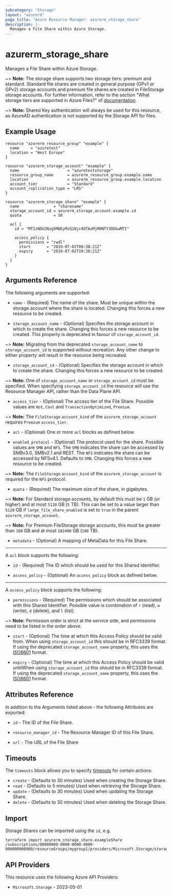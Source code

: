 ```yaml
---
subcategory: "Storage"
layout: "azurerm"
page_title: "Azure Resource Manager: azurerm_storage_share"
description: |-
  Manages a File Share within Azure Storage.
---
```


# azurerm_storage_share

Manages a File Share within Azure Storage.

~> **Note:** The storage share supports two storage tiers: premium and standard. Standard file shares are created in general purpose (GPv1 or GPv2) storage accounts and premium file shares are created in FileStorage storage accounts. For further information, refer to the section "What storage tiers are supported in Azure Files?" of [documentation](https://docs.microsoft.com/azure/storage/files/storage-files-faq#general).

~> **Note:** Shared Key authentication will always be used for this resource, as AzureAD authentication is not supported by the Storage API for files.

## Example Usage

```hcl
resource "azurerm_resource_group" "example" {
  name     = "azuretest"
  location = "West Europe"
}

resource "azurerm_storage_account" "example" {
  name                     = "azureteststorage"
  resource_group_name      = azurerm_resource_group.example.name
  location                 = azurerm_resource_group.example.location
  account_tier             = "Standard"
  account_replication_type = "LRS"
}

resource "azurerm_storage_share" "example" {
  name               = "sharename"
  storage_account_id = azurerm_storage_account.example.id
  quota              = 50

  acl {
    id = "MTIzNDU2Nzg5MDEyMzQ1Njc4OTAxMjM0NTY3ODkwMTI"

    access_policy {
      permissions = "rwdl"
      start       = "2019-07-02T09:38:21Z"
      expiry      = "2019-07-02T10:38:21Z"
    }
  }
}
```

## Arguments Reference

The following arguments are supported:

* `name` - (Required) The name of the share. Must be unique within the storage account where the share is located. Changing this forces a new resource to be created.

* `storage_account_name` - (Optional) Specifies the storage account in which to create the share. Changing this forces a new resource to be created. This property is deprecated in favour of `storage_account_id`.

~> **Note:** Migrating from the deprecated `storage_account_name` to `storage_account_id` is supported without recreation. Any other change to either property will result in the resource being recreated.

* `storage_account_id` - (Optional) Specifies the storage account in which to create the share. Changing this forces a new resource to be created.

~> **Note:** One of `storage_account_name` or `storage_account_id` must be specified. When specifying `storage_account_id` the resource will use the Resource Manager API, rather than the Data Plane API.

* `access_tier` - (Optional) The access tier of the File Share. Possible values are `Hot`, `Cool` and `TransactionOptimized`, `Premium`.

~> **Note:** The `FileStorage` `account_kind` of the `azurerm_storage_account` requires `Premium` `access_tier`.

* `acl` - (Optional) One or more `acl` blocks as defined below.

* `enabled_protocol` - (Optional) The protocol used for the share. Possible values are `SMB` and `NFS`. The `SMB` indicates the share can be accessed by SMBv3.0, SMBv2.1 and REST. The `NFS` indicates the share can be accessed by NFSv4.1. Defaults to `SMB`. Changing this forces a new resource to be created.

~> **Note:** The `FileStorage` `account_kind` of the `azurerm_storage_account` is required for the `NFS` protocol.

* `quota` - (Required) The maximum size of the share, in gigabytes.

~> **Note:** For Standard storage accounts, by default this must be `1` GB (or higher) and at most `5120` GB (`5` TB). This can be set to a value larger than `5120` GB if `large_file_share_enabled` is set to `true` in the parent `azurerm_storage_account`.

~> **Note:** For Premium FileStorage storage accounts, this must be greater than `100` GB and at most `102400` GB (`100` TB).

* `metadata` - (Optional) A mapping of MetaData for this File Share.

---

A `acl` block supports the following:

* `id` - (Required) The ID which should be used for this Shared Identifier.

* `access_policy` - (Optional) An `access_policy` block as defined below.

---

A `access_policy` block supports the following:

* `permissions` - (Required) The permissions which should be associated with this Shared Identifier. Possible value is combination of `r` (read), `w` (write), `d` (delete), and `l` (list).

~> **Note:** Permission order is strict at the service side, and permissions need to be listed in the order above.

* `start` - (Optional) The time at which this Access Policy should be valid from. When using `storage_account_id` this should be in RFC3339 format. If using the deprecated `storage_account_name` property, this uses the [ISO8601](https://en.wikipedia.org/wiki/ISO_8601) format.

* `expiry` - (Optional) The time at which this Access Policy should be valid untilWhen using `storage_account_id` this should be in RFC3339 format. If using the deprecated `storage_account_name` property, this uses the [ISO8601](https://en.wikipedia.org/wiki/ISO_8601) format.

## Attributes Reference

In addition to the Arguments listed above - the following Attributes are exported:

* `id` - The ID of the File Share.

* `resource_manager_id` - The Resource Manager ID of this File Share.

* `url` - The URL of the File Share

## Timeouts

The `timeouts` block allows you to specify [timeouts](https://developer.hashicorp.com/terraform/language/resources/configure#define-operation-timeouts) for certain actions:

* `create` - (Defaults to 30 minutes) Used when creating the Storage Share.
* `read` - (Defaults to 5 minutes) Used when retrieving the Storage Share.
* `update` - (Defaults to 30 minutes) Used when updating the Storage Share.
* `delete` - (Defaults to 30 minutes) Used when deleting the Storage Share.

## Import

Storage Shares can be imported using the `id`, e.g.

```shell
terraform import azurerm_storage_share.exampleShare /subscriptions/00000000-0000-0000-0000-000000000000/resourceGroups/mygroup1/providers/Microsoft.Storage/storageAccounts/myAccount/fileServices/default/shares/exampleShare
```

## API Providers
<!-- This section is generated, changes will be overwritten -->
This resource uses the following Azure API Providers:

* `Microsoft.Storage` - 2023-05-01
